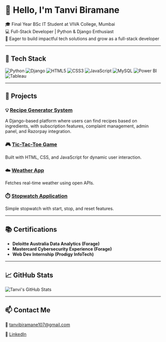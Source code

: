 # 👋 Hello, I'm Tanvi Biramane

🎓 Final Year BSc IT Student at VIVA College, Mumbai  
💻 Full-Stack Developer | Python & Django Enthusiast  
🌱 Eager to build impactful tech solutions and grow as a full-stack developer

---

## 🔧 Tech Stack
![Python](https://img.shields.io/badge/Python-3776AB?style=for-the-badge&logo=python&logoColor=white)
![Django](https://img.shields.io/badge/Django-092E20?style=for-the-badge&logo=django&logoColor=white)
![HTML5](https://img.shields.io/badge/HTML5-E34F26?style=for-the-badge&logo=html5&logoColor=white)
![CSS3](https://img.shields.io/badge/CSS3-1572B6?style=for-the-badge&logo=css3&logoColor=white)
![JavaScript](https://img.shields.io/badge/JavaScript-F7DF1E?style=for-the-badge&logo=javascript&logoColor=black)
![MySQL](https://img.shields.io/badge/MySQL-005C84?style=for-the-badge&logo=mysql&logoColor=white)
![Power BI](https://img.shields.io/badge/Power%20BI-F2C811?style=for-the-badge&logo=powerbi&logoColor=black)
![Tableau](https://img.shields.io/badge/Tableau-E97627?style=for-the-badge&logo=tableau&logoColor=white)

---

## 🚀 Projects
###  💡 [Recipe Generator System](https://github.com/Tanvi-2245/Recipe-Generator-System)
A Django-based platform where users can find recipes based on ingredients, with subscription features, complaint management, admin panel, and Razorpay integration.

### 🎮 [Tic-Tac-Toe Game](https://github.com/Tanvi-2245/PRODIGY_WD_03)
Built with HTML, CSS, and JavaScript for dynamic user interaction.

### ☁️ [Weather App](https://github.com/Tanvi-2245/PRODIGY_WD_05)
Fetches real-time weather using open APIs.

### ⏱️ [Stopwatch Application](https://github.com/Tanvi-2245/PR0DIGY_WD_02)
Simple stopwatch with start, stop, and reset features.

---

## 📚 Certifications
- **Deloitte Australia Data Analytics (Forage)**
- **Mastercard Cybersecurity Experience (Forage)**
- **Web Dev Internship (Prodigy InfoTech)**


---

## 📈 GitHub Stats
![Tanvi's GitHub Stats](https://github-readme-stats.vercel.app/api?username=Tanvi-2245&show_icons=true&theme=radical)

---

## 📫 Contact Me
📧 tanvibiramane107@gmail.com 

🔗 [LinkedIn](https://www.linkedin.com/in/tanvi-biramane-1599652b7)

